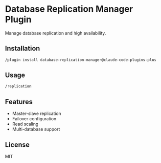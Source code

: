 # Database Replication Manager Plugin

Manage database replication and high availability.

## Installation

```bash
/plugin install database-replication-manager@claude-code-plugins-plus
```

## Usage

```bash
/replication
```

## Features

- Master-slave replication
- Failover configuration
- Read scaling
- Multi-database support

## License

MIT
